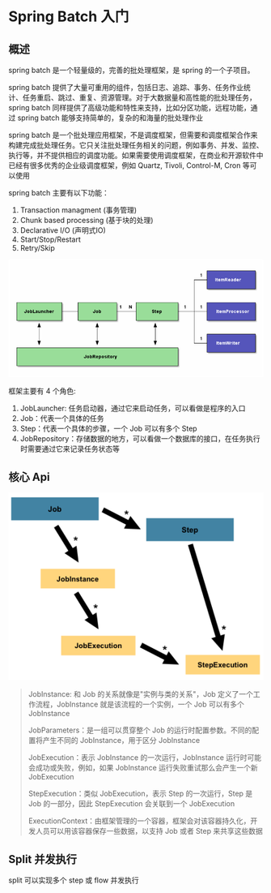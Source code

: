 # Spring Batch 入门

## 概述

spring batch 是一个轻量级的，完善的批处理框架，是 spring 的一个子项目。

spring batch 提供了大量可重用的组件，包括日志、追踪、事务、任务作业统计、任务重启、跳过、重复、资源管理。对于大数据量和高性能的批处理任务，spring batch 同样提供了高级功能和特性来支持，比如分区功能，远程功能，通过 spring batch 能够支持简单的，复杂的和海量的批处理作业

spring batch 是一个批处理应用框架，不是调度框架，但需要和调度框架合作来构建完成批处理任务。它只关注批处理任务相关的问题，例如事务、并发、监控、执行等，并不提供相应的调度功能。如果需要使用调度框架，在商业和开源软件中已经有很多优秀的企业级调度框架，例如 Quartz, Tivoli, Control-M, Cron 等可以使用

spring batch 主要有以下功能：

1. Transaction managment (事务管理)
2. Chunk based processing (基于块的处理)
3. Declarative I/O (声明式IO)
4. Start/Stop/Restart
5. Retry/Skip

<img src="img/1.png" style="zoom:125%;" />

框架主要有 4 个角色:

1. JobLauncher: 任务启动器，通过它来启动任务，可以看做是程序的入口
2. Job：代表一个具体的任务
3. Step：代表一个具体的步骤，一个 Job 可以有多个 Step
4. JobRepository：存储数据的地方，可以看做一个数据库的接口，在任务执行时需要通过它来记录任务状态等

## 核心 Api

<img src="img/2.png" style="zoom:125%;" />

> JobInstance: 和 Job 的关系就像是"实例与类的关系"，Job 定义了一个工作流程，JobInstance 就是该流程的一个实例，一个 Job 可以有多个 JobInstance
>
> 
>
> JobParameters：是一组可以贯穿整个 Job 的运行时配置参数。不同的配置将产生不同的 JobInstance，用于区分 JobInstance
>
> 
>
>
> JobExecution：表示 JobInstance 的一次运行，JobInstance 运行时可能会成功或失败，例如，如果 JobInstance 运行失败重试那么会产生一个新JobExecution
>
> 
>
> StepExecution：类似 JobExecution，表示 Step 的一次运行，Step 是 Job 的一部分，因此 StepExecution 会关联到一个 JobExecution
>
> 
>
> ExecutionContext：由框架管理的一个容器，框架会对该容器持久化，开发人员可以用该容器保存一些数据，以支持 Job 或者 Step 来共享这些数据

## Split 并发执行

split 可以实现多个 step 或 flow 并发执行